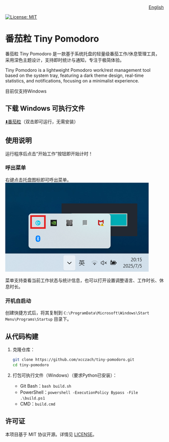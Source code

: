 <p align="right">
  <a href="./docs/README.en.md">English</a>
</p>

[![License: MIT](https://img.shields.io/badge/License-MIT-yellow.svg)](LICENSE)

# 番茄粒 Tiny Pomodoro

 番茄粒 Tiny Pomodoro 是一款基于系统托盘的轻量级番茄工作/休息管理工具，采用深色主题设计，支持即时统计与通知，专注于极简体验。

 Tiny Pomodoro is a lightweight Pomodoro work/rest management tool based on the system tray, featuring a dark theme design, real-time statistics, and notifications, focusing on a minimalist experience.

 目前仅支持Windows

## 下载 Windows 可执行文件

[⬇️番茄粒](https://github.com/xcczach/tiny-pomodoro/releases/download/v1.0.0/tiny_pomodoro.exe)（双击即可运行，无需安装）

## 使用说明

运行程序后点击“开始工作”按钮即开始计时！

### 呼出菜单

右键点击托盘图标即可呼出菜单。
![托盘图标](./docs/imgs/tray_menu.png)

菜单支持查看当前工作状态与统计信息，也可以打开设置调整语言、工作时长、休息时长。

### 开机自启动

创建快捷方式后，将其复制到 `C:\ProgramData\Microsoft\Windows\Start Menu\Programs\Startup` 目录下。

## 从代码构建

1. 克隆仓库：

   ```bash
   git clone https://github.com/xcczach/tiny-pomodoro.git
   cd tiny-pomodoro
   ```

2. 打包可执行文件（Windows）（要求Python已安装）：

   - Git Bash：`bash build.sh`
   - PowerShell：`powershell -ExecutionPolicy Bypass -File .\build.ps1`
   - CMD：`build.cmd`

## 许可证

本项目基于 MIT 协议开源。详情见 [LICENSE](LICENSE)。